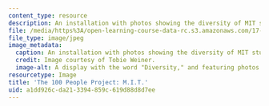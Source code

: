 ```yaml
---
content_type: resource
description: An installation with photos showing the diversity of MIT students.
file: /media/https%3A/open-learning-course-data-rc.s3.amazonaws.com/17-922-dr-martin-luther-king-jr-iap-design-seminar-january-iap-2013/a1dd926cda213394859c619d88d8d7ee_MLKdivnew.jpg
file_type: image/jpeg
image_metadata:
  caption: An installation with photos showing the diversity of MIT students.
  credit: Image courtesy of Tobie Weiner.
  image-alt: A display with the word "Diversity," and featuring photos of MIT students.
resourcetype: Image
title: 'The 100 People Project: M.I.T.'
uid: a1dd926c-da21-3394-859c-619d88d8d7ee
---
```

